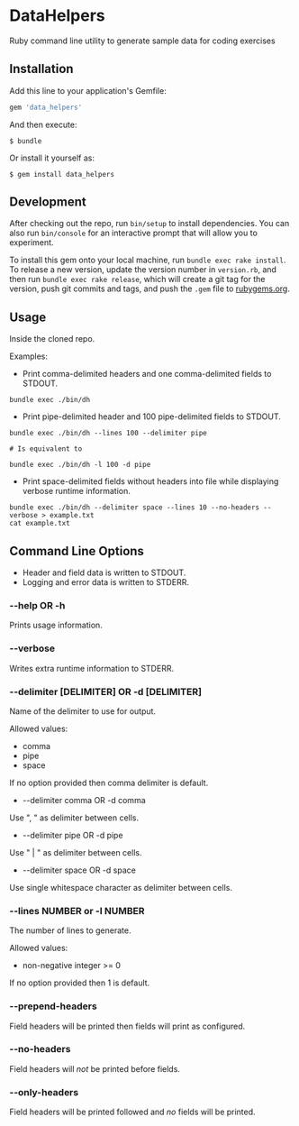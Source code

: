 # DataHelpers

Ruby command line utility to generate sample data for coding exercises

## Installation

Add this line to your application's Gemfile:

```ruby
gem 'data_helpers'
```

And then execute:

    $ bundle

Or install it yourself as:

    $ gem install data_helpers

## Development

After checking out the repo, run `bin/setup` to install dependencies. You can also run `bin/console` for an interactive prompt that will allow you to experiment.

To install this gem onto your local machine, run `bundle exec rake install`. To release a new version, update the version number in `version.rb`, and then run `bundle exec rake release`, which will create a git tag for the version, push git commits and tags, and push the `.gem` file to [rubygems.org](https://rubygems.org).

## Usage

Inside the cloned repo.

Examples:

- Print comma-delimited headers and one comma-delimited fields to STDOUT.

```shell
bundle exec ./bin/dh

```

- Print pipe-delimited header and 100 pipe-delimited fields to STDOUT.

```shell
bundle exec ./bin/dh --lines 100 --delimiter pipe

# Is equivalent to

bundle exec ./bin/dh -l 100 -d pipe
```

- Print space-delimited fields without headers into file while displaying
  verbose runtime information.

```shell
bundle exec ./bin/dh --delimiter space --lines 10 --no-headers --verbose > example.txt
cat example.txt
```

## Command Line Options

- Header and field data is written to STDOUT.
- Logging and error data is written to STDERR.

### --help OR -h

Prints usage information.

### --verbose

Writes extra runtime information to STDERR.

### --delimiter [DELIMITER] OR -d [DELIMITER]

Name of the delimiter to use for output.

Allowed values:

- comma
- pipe
- space

If no option provided then comma delimiter is default.

- --delimiter comma OR -d comma

Use ", " as delimiter between cells.

- --delimiter pipe OR -d pipe

Use " | " as delimiter between cells.

- --delimiter space OR -d space

Use single whitespace character as delimiter between cells.

### --lines NUMBER or -l NUMBER

The number of lines to generate.

Allowed values:

- non-negative integer >= 0

If no option provided then 1 is default.

### --prepend-headers

Field headers will be printed then fields will print as configured.

### --no-headers

Field headers will _not_ be printed before fields.

### --only-headers

Field headers will be printed followed and _no_ fields will be printed.
